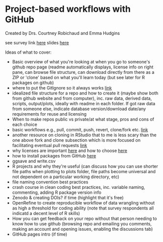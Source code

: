 # Project-based workflows with GitHub
Created by Drs. Courtney Robichaud and Emma Hudgins


see survey link [here](https://docs.google.com/forms/d/1Uo3IGEdG3cXqS483O38ahBAvEDx1RrRZFwTuxQCn_rM/edit?usp=sharing)
slides [here](https://docs.google.com/presentation/d/1MjBCvDtY30QDEvmE5Os1BBQ2Z1B6LmyP7M3SKcfsHQY/edit?usp=sharing)




Ideas of what to cover:

- Basic overview of what you're looking at when you go to someone's github repo page (readme automatically displays, license info on right pane, can browse file structure, can download directly from there as a ZIP or 'clone' based on what you'll learn today (but see later for R packages on github)
- where to put the GitIgnore so it always works [link](https://carpentries-incubator.github.io/git-Rstudio-course/02-ignore/index.html)
- idealized file structure for a repo and how to create it (maybe show both from github website and from computer), inc. raw data, derived data, scripts, output/plots, ideally with readme in each folder. If got raw data from someone else, indicate database version/download date/any requirements for reuse and licensing
- When to make repos public vs private/at what stage, pros and cons of each choice
- basic workflows e.g., pull, commit, push, revert, clone/fork etc. [link](https://happygitwithr.com/workflows-intro.html)
- another resource on cloning in RStudio that to me is less scary than the one above fork and clone subsection which is more focused on facilitating eventual pull requests [link](https://datacarpentry.org/rr-version-control/03-git-in-rstudio/index.html)
- why licenses are important [here](https://docs.github.com/en/repositories/managing-your-repositorys-settings-and-features/customizing-your-repository/licensing-a-repository) and how to choose [here](https://gist.github.com/nicolasdao/a7adda51f2f185e8d2700e1573d8a633)
- how to install packages from GitHub [here](https://www.displayr.com/installing-r-packages-from-github/)
- ggsave and write.csv 
- R projects and why they're useful (can discuss how you can use shorter file paths when plotting to plots folder, file paths become universal and not dependent on a particular working directory,  etc)
- file naming convention best practices
- crash course in clean coding best practices, inc. variable naming, commenting, adding R package version info
- Zenodo & creating DOIs? if time (highlight that it's free)
- OpenRefine to create reproducible workflow of data wrangling without as high a threshold for coding ability (note that survey respondents all indicatd a decent level of R skills)
- How you can get feedback on your repo without that person needing to know how to use github (browsing repo and emailing you comments, making an account and opening issues, enabling the discussions tab)
- GitHub pages intro (if time)
